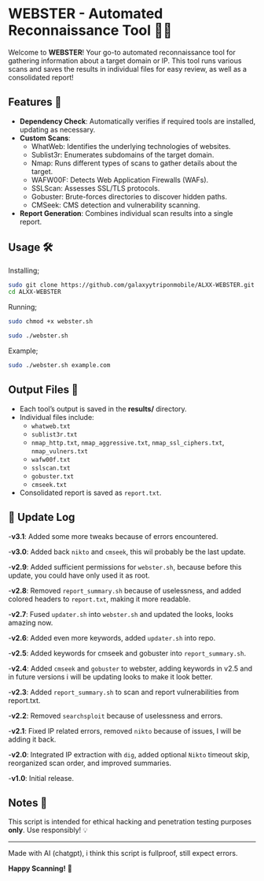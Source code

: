 
# WEBSTER - Automated Reconnaissance Tool 🕵️‍♂️

Welcome to **WEBSTER**! Your go-to automated reconnaissance tool for gathering information about a target domain or IP. This tool runs various scans and saves the results in individual files for easy review, as well as a consolidated report!

## Features 🚀

- **Dependency Check**: Automatically verifies if required tools are installed, updating as necessary.
- **Custom Scans**:
  - WhatWeb: Identifies the underlying technologies of websites.
  - Sublist3r: Enumerates subdomains of the target domain.
  - Nmap: Runs different types of scans to gather details about the target.
  - WAFW00F: Detects Web Application Firewalls (WAFs).
  - SSLScan: Assesses SSL/TLS protocols.
  - Gobuster: Brute-forces directories to discover hidden paths.
  - CMSeek: CMS detection and vulnerability scanning.
- **Report Generation**: Combines individual scan results into a single report.

## Usage 🛠️
Installing;

```bash
sudo git clone https://github.com/galaxyytriponmobile/ALXX-WEBSTER.git
cd ALXX-WEBSTER
```

Running;

```bash
sudo chmod +x webster.sh
```
```bash
sudo ./webster.sh 
```

Example;
```bash
sudo ./webster.sh example.com
```

## Output Files 📄

- Each tool’s output is saved in the **results/** directory.
- Individual files include:
  - `whatweb.txt`
  - `sublist3r.txt`
  - `nmap_http.txt`, `nmap_aggressive.txt`, `nmap_ssl_ciphers.txt`, `nmap_vulners.txt`
  - `wafw00f.txt`
  - `sslscan.txt`
  - `gobuster.txt`
  - `cmseek.txt`
- Consolidated report is saved as `report.txt`.

 ## 📝 Update Log

-**v3.1**: Added some more tweaks because of errors encountered.

-**v3.0**: Added back `nikto` and `cmseek`, this wil probably be the last update.

-**v2.9**: Added sufficient permissions for `webster.sh`, because before this update, you could have only used it as root.

 -**v2.8**: Removed `report_summary.sh` because of uselessness, and added colored headers to `report.txt`, making it more readable.

 -**v2.7**: Fused `updater.sh` into `webster.sh` and updated the looks, looks amazing now.

 -**v2.6**: Added even more keywords, added `updater.sh` into repo.

 -**v2.5**: Added keywords for cmseek and gobuster into `report_summary.sh`.

 -**v2.4**: Added `cmseek` and `gobuster` to webster, adding keywords in v2.5 and in future versions i will be updating looks to make it look better.

 -**v2.3**: Added `report_summary.sh` to scan and report vulnerabilities from report.txt.

 -**v2.2**: Removed `searchsploit` because of uselessness and errors.

 -**v2.1**: Fixed IP related errors, removed `nikto` because of issues, I will be adding it back.

 -**v2.0**: Integrated IP extraction with `dig`, added optional `Nikto` timeout skip, reorganized scan order, and improved summaries.

 -**v1.0**: Initial release.


## Notes 📝

This script is intended for ethical hacking and penetration testing purposes **only**. Use responsibly! 💡

---

Made with AI (chatgpt), i think this script is fullproof, still expect errors.

**Happy Scanning!** 🎉

